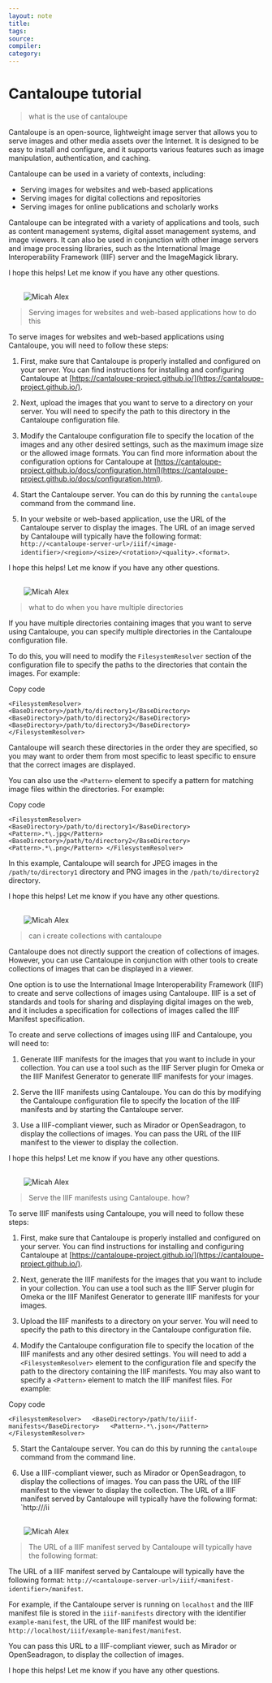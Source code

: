 ```yaml
---
layout: note
title:
tags: 
source:
compiler:
category:
---
```


# Cantaloupe tutorial

> what is the use of cantaloupe

Cantaloupe is an open-source, lightweight image server that allows you to serve images and other media assets over the Internet. It is designed to be easy to install and configure, and it supports various features such as image manipulation, authentication, and caching.

Cantaloupe can be used in a variety of contexts, including:

- Serving images for websites and web-based applications
- Serving images for digital collections and repositories
- Serving images for online publications and scholarly works

Cantaloupe can be integrated with a variety of applications and tools, such as content management systems, digital asset management systems, and image viewers. It can also be used in conjunction with other image servers and image processing libraries, such as the International Image Interoperability Framework (IIIF) server and the ImageMagick library.

I hope this helps! Let me know if you have any other questions.

![](data:image/svg+xml,%3csvg%20xmlns=%27http://www.w3.org/2000/svg%27%20version=%271.1%27%20width=%2730%27%20height=%2730%27/%3e)![Micah Alex](https://chat.openai.com/_next/image?url=https%3A%2F%2Flh3.googleusercontent.com%2Fa%2FAEdFTp4BN75sknBB-hUIvqcR57LUz0M2rA2QhaFOsI1D%3Ds96-c&w=64&q=75)

> Serving images for websites and web-based applications how to do this

To serve images for websites and web-based applications using Cantaloupe, you will need to follow these steps:

1. First, make sure that Cantaloupe is properly installed and configured on your server. You can find instructions for installing and configuring Cantaloupe at [https://cantaloupe-project.github.io/](https://cantaloupe-project.github.io/).
    
2. Next, upload the images that you want to serve to a directory on your server. You will need to specify the path to this directory in the Cantaloupe configuration file.
    
3. Modify the Cantaloupe configuration file to specify the location of the images and any other desired settings, such as the maximum image size or the allowed image formats. You can find more information about the configuration options for Cantaloupe at [https://cantaloupe-project.github.io/docs/configuration.html](https://cantaloupe-project.github.io/docs/configuration.html).
    
4. Start the Cantaloupe server. You can do this by running the `cantaloupe` command from the command line.
    
5. In your website or web-based application, use the URL of the Cantaloupe server to display the images. The URL of an image served by Cantaloupe will typically have the following format: `http://<cantaloupe-server-url>/iiif/<image-identifier>/<region>/<size>/<rotation>/<quality>.<format>`.
    

I hope this helps! Let me know if you have any other questions.

![](data:image/svg+xml,%3csvg%20xmlns=%27http://www.w3.org/2000/svg%27%20version=%271.1%27%20width=%2730%27%20height=%2730%27/%3e)![Micah Alex](https://chat.openai.com/_next/image?url=https%3A%2F%2Flh3.googleusercontent.com%2Fa%2FAEdFTp4BN75sknBB-hUIvqcR57LUz0M2rA2QhaFOsI1D%3Ds96-c&w=64&q=75)

> what to do when you have multiple directories

If you have multiple directories containing images that you want to serve using Cantaloupe, you can specify multiple directories in the Cantaloupe configuration file.

To do this, you will need to modify the `FilesystemResolver` section of the configuration file to specify the paths to the directories that contain the images. For example:

Copy code

`<FilesystemResolver>   <BaseDirectory>/path/to/directory1</BaseDirectory>   <BaseDirectory>/path/to/directory2</BaseDirectory>   <BaseDirectory>/path/to/directory3</BaseDirectory> </FilesystemResolver>`

Cantaloupe will search these directories in the order they are specified, so you may want to order them from most specific to least specific to ensure that the correct images are displayed.

You can also use the `<Pattern>` element to specify a pattern for matching image files within the directories. For example:

Copy code

`<FilesystemResolver>   <BaseDirectory>/path/to/directory1</BaseDirectory>   <Pattern>.*\.jpg</Pattern>   <BaseDirectory>/path/to/directory2</BaseDirectory>   <Pattern>.*\.png</Pattern> </FilesystemResolver>`

In this example, Cantaloupe will search for JPEG images in the `/path/to/directory1` directory and PNG images in the `/path/to/directory2` directory.

I hope this helps! Let me know if you have any other questions.

![](data:image/svg+xml,%3csvg%20xmlns=%27http://www.w3.org/2000/svg%27%20version=%271.1%27%20width=%2730%27%20height=%2730%27/%3e)![Micah Alex](https://chat.openai.com/_next/image?url=https%3A%2F%2Flh3.googleusercontent.com%2Fa%2FAEdFTp4BN75sknBB-hUIvqcR57LUz0M2rA2QhaFOsI1D%3Ds96-c&w=64&q=75)

> can i create collections with cantaloupe

Cantaloupe does not directly support the creation of collections of images. However, you can use Cantaloupe in conjunction with other tools to create collections of images that can be displayed in a viewer.

One option is to use the International Image Interoperability Framework (IIIF) to create and serve collections of images using Cantaloupe. IIIF is a set of standards and tools for sharing and displaying digital images on the web, and it includes a specification for collections of images called the IIIF Manifest specification.

To create and serve collections of images using IIIF and Cantaloupe, you will need to:

1. Generate IIIF manifests for the images that you want to include in your collection. You can use a tool such as the IIIF Server plugin for Omeka or the IIIF Manifest Generator to generate IIIF manifests for your images.
    
2. Serve the IIIF manifests using Cantaloupe. You can do this by modifying the Cantaloupe configuration file to specify the location of the IIIF manifests and by starting the Cantaloupe server.
    
3. Use a IIIF-compliant viewer, such as Mirador or OpenSeadragon, to display the collections of images. You can pass the URL of the IIIF manifest to the viewer to display the collection.
    

I hope this helps! Let me know if you have any other questions.

![](data:image/svg+xml,%3csvg%20xmlns=%27http://www.w3.org/2000/svg%27%20version=%271.1%27%20width=%2730%27%20height=%2730%27/%3e)![Micah Alex](https://chat.openai.com/_next/image?url=https%3A%2F%2Flh3.googleusercontent.com%2Fa%2FAEdFTp4BN75sknBB-hUIvqcR57LUz0M2rA2QhaFOsI1D%3Ds96-c&w=64&q=75)

> Serve the IIIF manifests using Cantaloupe. how?

To serve IIIF manifests using Cantaloupe, you will need to follow these steps:

1. First, make sure that Cantaloupe is properly installed and configured on your server. You can find instructions for installing and configuring Cantaloupe at [https://cantaloupe-project.github.io/](https://cantaloupe-project.github.io/).
    
2. Next, generate the IIIF manifests for the images that you want to include in your collection. You can use a tool such as the IIIF Server plugin for Omeka or the IIIF Manifest Generator to generate IIIF manifests for your images.
    
3. Upload the IIIF manifests to a directory on your server. You will need to specify the path to this directory in the Cantaloupe configuration file.
    
4. Modify the Cantaloupe configuration file to specify the location of the IIIF manifests and any other desired settings. You will need to add a `<FilesystemResolver>` element to the configuration file and specify the path to the directory containing the IIIF manifests. You may also want to specify a `<Pattern>` element to match the IIIF manifest files. For example:
    

Copy code

`<FilesystemResolver>   <BaseDirectory>/path/to/iiif-manifests</BaseDirectory>   <Pattern>.*\.json</Pattern> </FilesystemResolver>`

5. Start the Cantaloupe server. You can do this by running the `cantaloupe` command from the command line.
    
6. Use a IIIF-compliant viewer, such as Mirador or OpenSeadragon, to display the collections of images. You can pass the URL of the IIIF manifest to the viewer to display the collection. The URL of a IIIF manifest served by Cantaloupe will typically have the following format: `http://<cantaloupe-server-url>/ii
    

![](data:image/svg+xml,%3csvg%20xmlns=%27http://www.w3.org/2000/svg%27%20version=%271.1%27%20width=%2730%27%20height=%2730%27/%3e)![Micah Alex](https://chat.openai.com/_next/image?url=https%3A%2F%2Flh3.googleusercontent.com%2Fa%2FAEdFTp4BN75sknBB-hUIvqcR57LUz0M2rA2QhaFOsI1D%3Ds96-c&w=64&q=75)

> The URL of a IIIF manifest served by Cantaloupe will typically have the following format:

The URL of a IIIF manifest served by Cantaloupe will typically have the following format: `http://<cantaloupe-server-url>/iiif/<manifest-identifier>/manifest`.

For example, if the Cantaloupe server is running on `localhost` and the IIIF manifest file is stored in the `iiif-manifests` directory with the identifier `example-manifest`, the URL of the IIIF manifest would be: `http://localhost/iiif/example-manifest/manifest`.

You can pass this URL to a IIIF-compliant viewer, such as Mirador or OpenSeadragon, to display the collection of images.

I hope this helps! Let me know if you have any other questions.